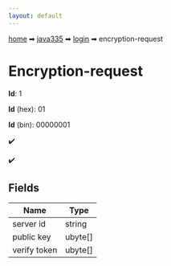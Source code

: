 ```yaml
---
layout: default
---
```


[home](/) ➡ [java335](/protocol/java335) ➡ [login](/protocol/java335/login) ➡ encryption-request

# Encryption-request

**Id**: 1

**Id** (hex): 01

**Id** (bin): 00000001

✔️

✔️

## Fields

Name | Type
---|---
server id | string
public key | ubyte[]
verify token | ubyte[]

